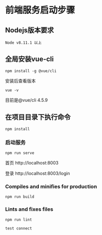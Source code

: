 
# 前端服务启动步骤

## Nodejs版本要求
```
Node v8.11.1 以上
```


## 全局安装vue-cli 
```
npm install -g @vue/cli
```

安装后查看版本
```
vue -v
```
目前是@vue/cli 4.5.9


## 在项目目录下执行命令
```
npm install
```

### 启动服务
```
npm run serve
```
首页
http://localhost:8003  

登录
http://localhost:8003/login

### Compiles and minifies for production
```
npm run build

```

### Lints and fixes files
```
npm run lint

```
```
test connect

```

